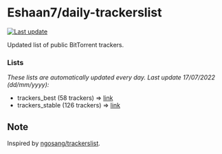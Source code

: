 
# Eshaan7/daily-trackerslist 

[![Last update](https://img.shields.io/badge/Last%20update-17/07/2022-blue.svg)](#)

Updated list of public BitTorrent trackers.

### Lists
*These lists are automatically updated every day. Last update 17/07/2022 (_dd/mm/yyyy_):*

* trackers_best (58 trackers) => [link](https://raw.githubusercontent.com/eshaan7/daily-trackerslist/master/trackers_best.txt)
* trackers_stable (126 trackers) => [link](https://raw.githubusercontent.com/eshaan7/daily-trackerslist/master/trackers_stable.txt)

## Note

Inspired by [ngosang/trackerslist](https://github.com/ngosang/trackerslist).
